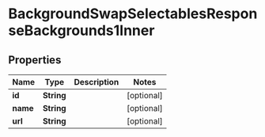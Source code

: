

# BackgroundSwapSelectablesResponseBackgrounds1Inner


## Properties

| Name | Type | Description | Notes |
|------------ | ------------- | ------------- | -------------|
|**id** | **String** |  |  [optional] |
|**name** | **String** |  |  [optional] |
|**url** | **String** |  |  [optional] |



